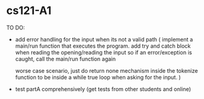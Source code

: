 # cs121-A1
TO DO:
- add error handling for the input when its not a valid path
(
    implement a main/run function that executes the program. 
    add try and catch block when reading the opening/reading
    the input so if an error/exception is caught, call the 
    main/run function again

    worse case scenario, just do return none mechanism inside
    the tokenize function to be inside a while true loop 
    when asking for the input.
)
- test partA comprehensively (get tests from other students and online)